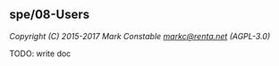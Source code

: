 ## spe/08-Users

_Copyright (C) 2015-2017 Mark Constable <markc@renta.net> (AGPL-3.0)_

TODO: write doc
